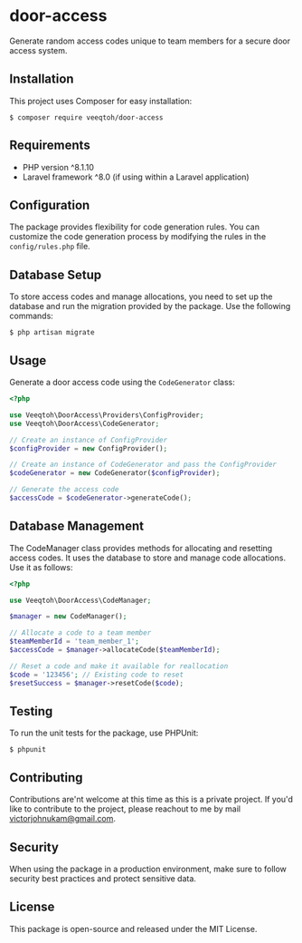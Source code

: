 # door-access
Generate random access codes unique to team members for a secure door access system.

## Installation
This project uses Composer for easy installation:
```
$ composer require veeqtoh/door-access
```

## Requirements
* PHP version ^8.1.10
* Laravel framework ^8.0 (if using within a Laravel application)

## Configuration
The package provides flexibility for code generation rules. You can customize the code generation process by modifying the rules in the `config/rules.php` file.

## Database Setup
To store access codes and manage allocations, you need to set up the database and run the migration provided by the package. Use the following commands:
```
$ php artisan migrate
```

## Usage
Generate a door access code using the `CodeGenerator` class:
```php
<?php

use Veeqtoh\DoorAccess\Providers\ConfigProvider;
use Veeqtoh\DoorAccess\CodeGenerator;

// Create an instance of ConfigProvider
$configProvider = new ConfigProvider();

// Create an instance of CodeGenerator and pass the ConfigProvider
$codeGenerator = new CodeGenerator($configProvider);

// Generate the access code
$accessCode = $codeGenerator->generateCode();
```

## Database Management
The CodeManager class provides methods for allocating and resetting access codes. It uses the database to store and manage code allocations. Use it as follows:
```php
<?php

use Veeqtoh\DoorAccess\CodeManager;

$manager = new CodeManager();

// Allocate a code to a team member
$teamMemberId = 'team_member_1';
$accessCode = $manager->allocateCode($teamMemberId);

// Reset a code and make it available for reallocation
$code = '123456'; // Existing code to reset
$resetSuccess = $manager->resetCode($code);
```

## Testing
To run the unit tests for the package, use PHPUnit:
```
$ phpunit
```

## Contributing

Contributions are'nt welcome at this time as this is a private project. If you'd like to contribute to the project, please reachout to me by mail [victorjohnukam@gmail.com](victorjohnukam@gmail.com).

## Security

When using the package in a production environment, make sure to follow security best practices and protect sensitive data.

## License

This package is open-source and released under the MIT License.